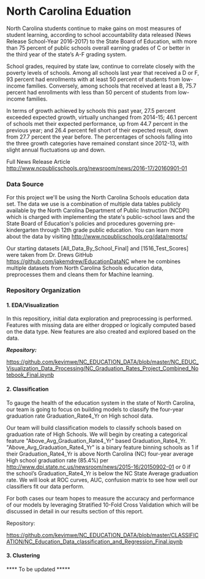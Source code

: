 # North Carolina Eduation 

North Carolina students continue to make gains on most measures of student learning, according to school accountability data released (News Release School-Year 2016-2017) to the State Board of Education, with more than 75 percent of public schools overall earning grades of C or better in the third year of the state’s A-F grading system.

School grades, required by state law, continue to correlate closely with the poverty levels of schools. Among all schools last year that received a D or F, 93 percent had enrollments with at least 50 percent of students from low-income families. Conversely, among schools that received at least a B, 75.7 percent had enrollments with less than 50 percent of students from low-income families.

In terms of growth achieved by schools this past year, 27.5 percent exceeded expected growth, virtually unchanged from 2014-15; 46.1 percent of schools met their expected performance, up from 44.7 percent in the previous year; and 26.4 percent fell short of their expected result, down from 27.7 percent the year before. The percentages of schools falling into the three growth categories have remained constant since 2012-13, with slight annual fluctuations up and down.

Full News Release Article http://www.ncpublicschools.org/newsroom/news/2016-17/20160901-01

### Data Source
For this project we'll be using the North Carolina Schools education data set. The data we use is a combination of multiple data tables publicly available by the North Carolina Department of Public Instruction (NCDPI) which is charged with implementing the state's public-school laws and the State Board of Education's policies and procedures governing pre-kindergarten through 12th grade public education. You can learn more about the data by visiting http://www.ncpublicschools.org/data/reports/

Our starting datasets [All_Data_By_School_Final] and [1516_Test_Scores] were taken from Dr. Drews GitHub https://github.com/jakemdrew/EducationDataNC where he combines multiple datasets from North Carolina Schools education data, preprocesses them and cleans them for Machine learning.

### Repository Organization
#### 1. EDA/Visualization

In this repositiory, initial data exploration and preprocessing is performed. Features with missing data are either dropped or logically computed based on the data type. New features are also created and explored based on the data.

***Repository:*** 

https://github.com/kevimwe/NC_EDUCATION_DATA/blob/master/NC_EDUC_Visualization_Data_Processing/NC_Graduation_Rates_Project_Combined_Notebook_Final.ipynb

#### 2. Classification

To gauge the health of the education system in the state of North Carolina, our team is going to focus on building models to classify the four-year graduation rate Graduation_Rate4_Yr on High school data.

Our team will build classification models to classify schools based on graduation rate of High Schools. We will begin by creating a categorical feature "Above_Avg_Graduation_Rate4_Yr" based Graduation_Rate4_Yr. "Above_Avg_Graduation_Rate4_Yr" is a binary feature binning schools as 1 if their Graduation_Rate4_Yr is above North Carolina (NC) four-year average High school graduation rate (85.4%) per http://www.dpi.state.nc.us/newsroom/news/2015-16/20150902-01 or 0 if the school’s Graduation_Rate4_Yr is below the NC State Average graduation rate. We will look at ROC curves, AUC, confusion matrix to see how well our classifiers fit our data perform.

For both cases our team hopes to measure the accuracy and performance of our models by leveraging Stratified 10-Fold Cross Validation which will be discussed in detail in our results section of this report.

Repository: 

https://github.com/kevimwe/NC_EDUCATION_DATA/blob/master/CLASSIFICATION/NC_Education_Data_classification_and_Regression_Final.ipynb

#### 3. Clustering

**** To be updated *****
